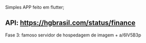 Simples APP feito em flutter;

API: https://hgbrasil.com/status/finance
--------------------------------------------

Fase 3:
famoso servidor de hospedagem de imagem + a/6IV5B3p
